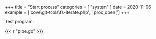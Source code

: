+++
title = "Start process"
categories = [ "system" ]
date = 2020-11-06
example = ['cove\git-tools\fs-iterate.php', ' proc_open(']
+++

Test program:

{{< r "pipe.go" >}}
